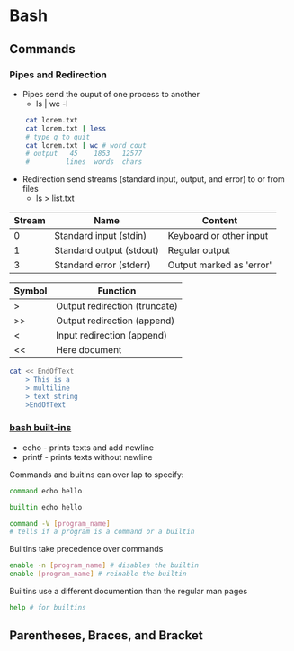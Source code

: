 # Bash

## Commands

### Pipes and Redirection

* Pipes send the ouput of one process to another
    * ls | wc -l

```bash
    cat lorem.txt 
    cat lorem.txt | less
    # type q to quit
    cat lorem.txt | wc # word cout
    # output   45    1853   12577
    #         lines  words  chars
```

* Redirection send streams (standard input, output, and error)
    to or from files
    * ls > list.txt

| Stream | Name     |Content      |
|--------|----------|-------------|
|0|Standard input (stdin) | Keyboard or other input |
|1|Standard output (stdout) | Regular output |
|3| Standard error (stderr) | Output marked as 'error' |

|Symbol | Function |
|-------|---------------|
| > | Output redirection (truncate) |
| >> | Output redirection (append) |
| < | Input redirection (append) |
| << | Here document |

```bash
cat << EndOfText
    > This is a
    > multiline
    > text string
    >EndOfText
```

### [bash built-ins](https://www.gnu.org/software/bash/manual/html_node/Bash-Builtins.html)

* echo - prints texts and add newline
* printf - prints texts without newline

Commands and buitins can over lap to specify:

```bash
command echo hello

builtin echo hello

command -V [program_name] 
# tells if a program is a command or a builtin
```

Builtins take precedence over commands

```bash
enable -n [program_name] # disables the builtin
enable [program_name] # reinable the builtin
```

Builtins use a different documention than the
regular man pages

```bash
help # for builtins

```

## Parentheses, Braces, and Bracket
